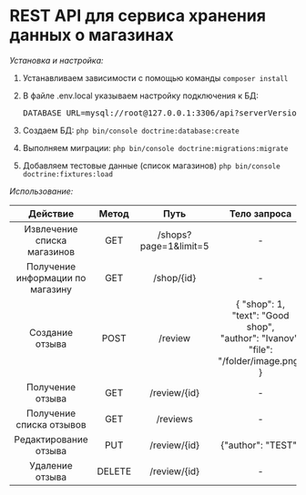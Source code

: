 # REST API для сервиса хранения данных о магазинах

*Установка и настройка:*

1. Устанавливаем зависимости с помощью команды `composer install`

2. В файле .env.local указываем настройку подключения к БД:
   <pre>DATABASE_URL=mysql://root@127.0.0.1:3306/api?serverVersion=5.7</pre>

3. Создаем БД: `php bin/console doctrine:database:create`

4. Выполняем миграции: `php bin/console doctrine:migrations:migrate`

5. Добавляем тестовые данные (список магазинов) `php bin/console doctrine:fixtures:load`

*Использование:*

| Действие   | Метод   | Путь | Тело запроса |
| :--------: | :-----: | :----: | :---: |
| Извлечение списка магазинов | GET | /shops?page=1&limit=5 | - |
| Получение информации по магазину | GET | /shop/{id} | - |
| Создание отзыва | POST | /review | { "shop": 1, <br> "text": "Good shop", <br> "author": "Ivanov", <br> "file": "/folder/image.png" } |
| Получение отзыва | GET | /review/{id} | - |
| Получение списка отзывов | GET | /reviews | - |
| Редактирование отзыва | PUT | /review/{id} | {"author": "TEST"} |
| Удаление отзыва | DELETE | /review/{id} | - |